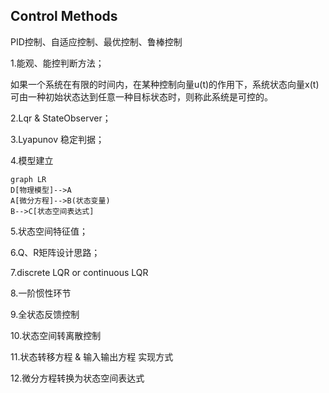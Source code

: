 ## Control Methods

PID控制、自适应控制、最优控制、鲁棒控制



1.能观、能控判断方法；

如果一个系统在有限的时间内，在某种控制向量u(t)的作用下，系统状态向量x(t)可由一种初始状态达到任意一种目标状态时，则称此系统是可控的。

2.Lqr & StateObserver；

3.Lyapunov 稳定判据；

4.模型建立

```mermaid
graph LR
D[物理模型]-->A
A[微分方程]-->B(状态变量)
B-->C[状态空间表达式]
```

5.状态空间特征值；

6.Q、R矩阵设计思路；

7.discrete LQR or continuous LQR

8.一阶惯性环节

9.全状态反馈控制

10.状态空间转离散控制

11.状态转移方程 & 输入输出方程 实现方式

12.微分方程转换为状态空间表达式

